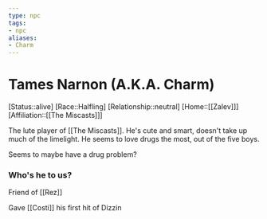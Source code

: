```yaml
---
type: npc
tags: 
- npc
aliases:
- Charm
---
```


# Tames Narnon (A.K.A. Charm)
[Status::alive]
[Race::Halfling]
[Relationship::neutral]
[Home::[[Zalev]]]
[Affiliation::[[The Miscasts]]]

The lute player of [[The Miscasts]]. He's cute and smart, doesn't take up much of the limelight. He seems to love drugs the most, out of the five boys.

Seems to maybe have a drug problem?

### Who's he to us?
Friend of [[Rez]]

Gave [[Costi]] his first hit of Dizzin